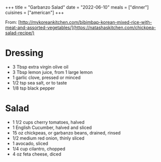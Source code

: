 +++
title = "Garbanzo Salad"
date = "2022-06-10"
meals = ["dinner"]
cuisines = ["american"]
+++


From: [http://mykoreankitchen.com/bibimbap-korean-mixed-rice-with-meat-and-assorted-vegetables/](https://natashaskitchen.com/chickpea-salad-recipe/)

# Dressing
* 3 Tbsp extra virgin olive oil
* 3 Tbsp lemon juice, from 1 large lemon
* 1 garlic clove, pressed or minced
* 1/2 tsp sea salt, or to taste
* 1/8 tsp black pepper

# Salad
* 1 1/2 cups cherry tomatoes, halved
* 1 English Cucumber, halved and sliced
* 15 oz chickpeas, or garbanzo beans, drained, rinsed
* 1/2 medium red onion, thinly sliced
* 1 avocado, sliced
* 1/4 cup cilantro, chopped
* 4 oz feta cheese, diced
